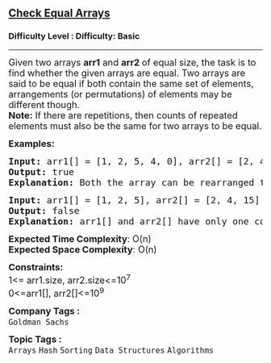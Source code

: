 <h2><a href="https://www.geeksforgeeks.org/problems/check-if-two-arrays-are-equal-or-not3847/1?page=1&difficulty%5B%5D=-1&category%5B%5D=Arrays&sortBy=submissions">Check Equal Arrays</a></h2><h3>Difficulty Level : Difficulty: Basic</h3><hr><div class="problems_problem_content__Xm_eO"><p><span style="font-size: 18px;">Given two arrays <strong>arr1</strong> and <strong>arr2 </strong>of equal size, the task is to find whether the given arrays are equal. Two arrays are said to be equal if both contain the same set of elements, arrangements (or permutations) of elements may be different though.<br><strong>Note:</strong> If there are repetitions, then counts of repeated elements must also be the same for two arrays to be equal.</span></p>
<p><span style="font-size: 18px;"><strong>Examples:</strong></span></p>
<pre><span style="font-size: 18px;"><strong>Input: </strong>arr1[] = [1, 2, 5, 4, 0], arr2[] = [2, 4, 5, 0, 1]
<strong>Output: </strong>true<strong>
Explanation: </strong>Both the array can be rearranged to [0,1,2,4,5]</span>
</pre>
<pre><span style="font-size: 18px;"><strong>Input: </strong>arr1[] = [1, 2, 5], arr2[] = [2, 4, 15]
<strong>Output: </strong>false<strong>
Explanation: </strong>arr1[] and arr2[] have only one common value.</span></pre>
<p><span style="font-size: 18px;"><strong>Expected Time Complexity</strong>: O(n)<br><strong>Expected Space Complexity</strong>: O(n)</span></p>
<p><span style="font-size: 18px;"><strong>Constraints:</strong><br>1&lt;= arr1.size, arr2.size&lt;=10<sup>7</sup><br>0&lt;=arr1[], arr2[]&lt;=10<sup>9</sup></span></p></div><p><span style=font-size:18px><strong>Company Tags : </strong><br><code>Goldman Sachs</code>&nbsp;<br><p><span style=font-size:18px><strong>Topic Tags : </strong><br><code>Arrays</code>&nbsp;<code>Hash</code>&nbsp;<code>Sorting</code>&nbsp;<code>Data Structures</code>&nbsp;<code>Algorithms</code>&nbsp;